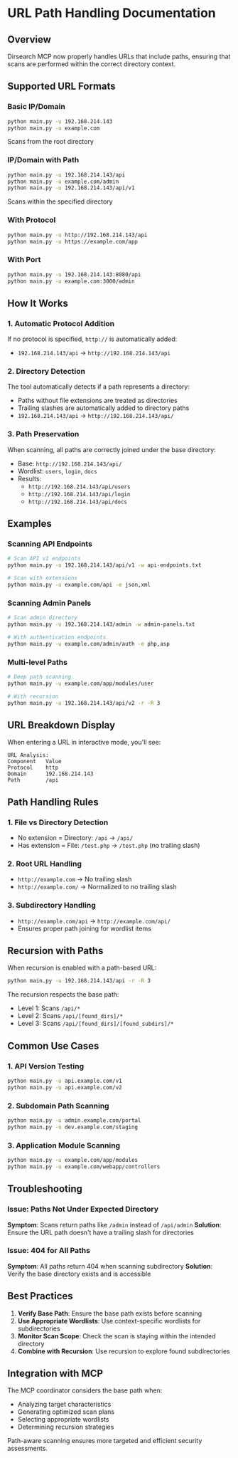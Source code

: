 # URL Path Handling Documentation

## Overview
Dirsearch MCP now properly handles URLs that include paths, ensuring that scans are performed within the correct directory context.

## Supported URL Formats

### Basic IP/Domain
```bash
python main.py -u 192.168.214.143
python main.py -u example.com
```
Scans from the root directory

### IP/Domain with Path
```bash
python main.py -u 192.168.214.143/api
python main.py -u example.com/admin
python main.py -u 192.168.214.143/api/v1
```
Scans within the specified directory

### With Protocol
```bash
python main.py -u http://192.168.214.143/api
python main.py -u https://example.com/app
```

### With Port
```bash
python main.py -u 192.168.214.143:8080/api
python main.py -u example.com:3000/admin
```

## How It Works

### 1. Automatic Protocol Addition
If no protocol is specified, `http://` is automatically added:
- `192.168.214.143/api` → `http://192.168.214.143/api`

### 2. Directory Detection
The tool automatically detects if a path represents a directory:
- Paths without file extensions are treated as directories
- Trailing slashes are automatically added to directory paths
- `192.168.214.143/api` → `http://192.168.214.143/api/`

### 3. Path Preservation
When scanning, all paths are correctly joined under the base directory:
- Base: `http://192.168.214.143/api/`
- Wordlist: `users`, `login`, `docs`
- Results: 
  - `http://192.168.214.143/api/users`
  - `http://192.168.214.143/api/login`
  - `http://192.168.214.143/api/docs`

## Examples

### Scanning API Endpoints
```bash
# Scan API v1 endpoints
python main.py -u 192.168.214.143/api/v1 -w api-endpoints.txt

# Scan with extensions
python main.py -u example.com/api -e json,xml
```

### Scanning Admin Panels
```bash
# Scan admin directory
python main.py -u 192.168.214.143/admin -w admin-panels.txt

# With authentication endpoints
python main.py -u example.com/admin/auth -e php,asp
```

### Multi-level Paths
```bash
# Deep path scanning
python main.py -u example.com/app/modules/user

# With recursion
python main.py -u 192.168.214.143/api/v2 -r -R 3
```

## URL Breakdown Display

When entering a URL in interactive mode, you'll see:
```
URL Analysis:
Component   Value
Protocol    http
Domain      192.168.214.143
Path        /api
```

## Path Handling Rules

### 1. File vs Directory Detection
- No extension = Directory: `/api` → `/api/`
- Has extension = File: `/test.php` → `/test.php` (no trailing slash)

### 2. Root URL Handling
- `http://example.com` → No trailing slash
- `http://example.com/` → Normalized to no trailing slash

### 3. Subdirectory Handling
- `http://example.com/api` → `http://example.com/api/`
- Ensures proper path joining for wordlist items

## Recursion with Paths

When recursion is enabled with a path-based URL:
```bash
python main.py -u 192.168.214.143/api -r -R 3
```

The recursion respects the base path:
- Level 1: Scans `/api/*`
- Level 2: Scans `/api/[found_dirs]/*`
- Level 3: Scans `/api/[found_dirs]/[found_subdirs]/*`

## Common Use Cases

### 1. API Version Testing
```bash
python main.py -u api.example.com/v1
python main.py -u api.example.com/v2
```

### 2. Subdomain Path Scanning
```bash
python main.py -u admin.example.com/portal
python main.py -u dev.example.com/staging
```

### 3. Application Module Scanning
```bash
python main.py -u example.com/app/modules
python main.py -u example.com/webapp/controllers
```

## Troubleshooting

### Issue: Paths Not Under Expected Directory
**Symptom**: Scans return paths like `/admin` instead of `/api/admin`
**Solution**: Ensure the URL path doesn't have a trailing slash for directories

### Issue: 404 for All Paths
**Symptom**: All paths return 404 when scanning subdirectory
**Solution**: Verify the base directory exists and is accessible

## Best Practices

1. **Verify Base Path**: Ensure the base path exists before scanning
2. **Use Appropriate Wordlists**: Use context-specific wordlists for subdirectories
3. **Monitor Scan Scope**: Check the scan is staying within the intended directory
4. **Combine with Recursion**: Use recursion to explore found subdirectories

## Integration with MCP

The MCP coordinator considers the base path when:
- Analyzing target characteristics
- Generating optimized scan plans
- Selecting appropriate wordlists
- Determining recursion strategies

Path-aware scanning ensures more targeted and efficient security assessments.
